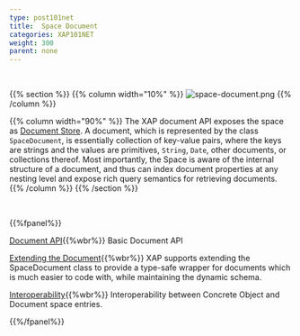 ```yaml
---
type: post101net
title:  Space Document
categories: XAP101NET
weight: 300
parent: none
---
```


<br>

{{% section %}}
{{% column  width="10%" %}}
![space-document.png](/attachment_files/subject/space-document.png)
{{% /column %}}

{{% column width="90%" %}}
The XAP document API exposes the space as [Document Store](http://en.wikipedia.org/wiki/Document-oriented_database). A document, which is represented by the class `SpaceDocument`, is essentially collection of key-value pairs, where the keys are strings and the values are primitives, `String`, `Date`, other documents, or collections thereof. Most importantly, the Space is aware of the internal structure of a document, and thus can index document properties at any nesting level and expose rich query semantics for retrieving documents.
{{% /column %}}
{{% /section %}}

<br>

{{%fpanel%}}

[Document API](./document-api.html){{%wbr%}}
Basic Document API

[Extending the Document](./document-extending.html){{%wbr%}}
XAP supports extending the SpaceDocument class to provide a type-safe wrapper for documents which is much easier to code with, while maintaining the dynamic schema.

[Interoperability](./document-object-interoperability.html){{%wbr%}}
Interoperability between Concrete Object and Document space entries.

{{%/fpanel%}}

